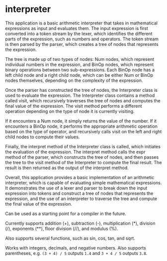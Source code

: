 # interpreter
This application is a basic arithmetic interpreter that takes in mathematical expressions as input and evaluates them. The input expression is first converted into a token stream by the lexer, which identifies the different parts of the expression, such as numbers and operators. The token stream is then parsed by the parser, which creates a tree of nodes that represents the expression.

The tree is made up of two types of nodes: Num nodes, which represent individual numbers in the expression, and BinOp nodes, which represent binary operations between two sub-expressions. Each BinOp node has a left child node and a right child node, which can be either Num or BinOp nodes themselves, depending on the complexity of the expression.

Once the parser has constructed the tree of nodes, the Interpreter class is used to evaluate the expression. The Interpreter class contains a method called visit, which recursively traverses the tree of nodes and computes the final value of the expression. The visit method performs a different operation depending on the type of node it is currently visiting.

If it encounters a Num node, it simply returns the value of the number. If it encounters a BinOp node, it performs the appropriate arithmetic operation based on the type of operator, and recursively calls visit on the left and right child nodes to compute their values.

Finally, the interpret method of the Interpreter class is called, which initiates the evaluation of the expression. The interpret method calls the expr method of the parser, which constructs the tree of nodes, and then passes the tree to the visit method of the Interpreter to compute the final result. The result is then returned as the output of the interpret method.

Overall, this application provides a basic implementation of an arithmetic interpreter, which is capable of evaluating simple mathematical expressions. It demonstrates the use of a lexer and parser to break down the input expression into tokens and construct a tree of nodes that represents the expression, and the use of an interpreter to traverse the tree and compute the final value of the expression.

Can be used as a starting point for a compiler in the future.

Currently supports addition (+), subtraction (-), multiplication (*), division (/), exponents (**), floor division (//), and modulus (%).

Also supports several functions, such as sin, cos, tan, and sqrt.

Works with integers, decimals, and negative numbers. Also supports parentheses, e.g. `(3 + 4) / 5` outputs `1.4` and `3 + 4 / 5` outputs `3.8`.
